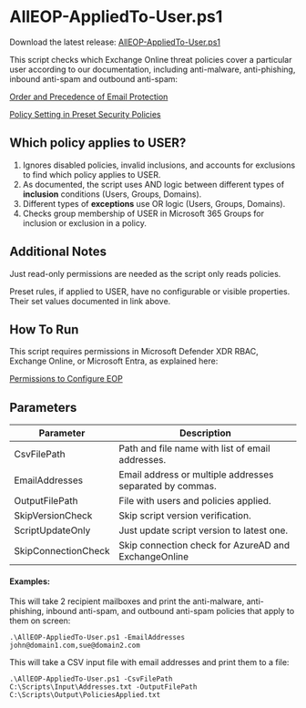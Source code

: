 # AllEOP-AppliedTo-User.ps1

Download the latest release: [AllEOP-AppliedTo-User.ps1](https://github.com/microsoft/CSS-Exchange/releases/latest/download/AllEOP-AppliedTo-User.ps1)

 This script checks which Exchange Online threat policies cover a particular user according to our documentation, including anti-malware, anti-phishing, inbound anti-spam and outbound anti-spam:

 [Order and Precedence of Email Protection](https://learn.microsoft.com/en-us/defender-office-365/how-policies-and-protections-are-combined?view=o365-worldwide)

[Policy Setting in Preset Security Policies](https://learn.microsoft.com/en-us/defender-office-365/preset-security-policies#appendix)

## Which policy applies to USER?
1. Ignores disabled policies, invalid inclusions, and accounts for exclusions to find which policy applies to USER.
2. As documented, the script uses AND logic between different types of **inclusion** conditions (Users, Groups, Domains).
3. Different types of **exceptions** use OR logic (Users, Groups, Domains).
4. Checks group membership of USER in Microsoft 365 Groups for inclusion or exclusion in a policy.

## Additional Notes
Just read-only permissions are needed as the script only reads policies.

Preset rules, if applied to USER, have no configurable or visible properties. Their set values documented in link above.

## How To Run
This script requires permissions in Microsoft Defender XDR RBAC, Exchange Online, or Microsoft Entra, as explained here:

[Permissions to Configure EOP](https://learn.microsoft.com/en-us/defender-office-365/anti-malware-policies-configure#what-do-you-need-to-know-before-you-begin)

## Parameters

Parameter | Description |
----------|-------------|
CsvFilePath | Path and file name with list of email addresses.
EmailAddresses | Email address or multiple addresses separated by commas.
OutputFilePath | File with users and policies applied.
SkipVersionCheck | Skip script version verification.
ScriptUpdateOnly | Just update script version to latest one.
SkipConnectionCheck | Skip connection check for AzureAD and ExchangeOnline

#### Examples:

This will take 2 recipient mailboxes and print the anti-malware, anti-phishing, inbound anti-spam, and outbound anti-spam policies that apply to them on screen:

```
.\AllEOP-AppliedTo-User.ps1 -EmailAddresses john@domain1.com,sue@domain2.com
```
This will take a CSV input file with email addresses and print them to a file:

```
.\AllEOP-AppliedTo-User.ps1 -CsvFilePath C:\Scripts\Input\Addresses.txt -OutputFilePath C:\Scripts\Output\PoliciesApplied.txt
```


